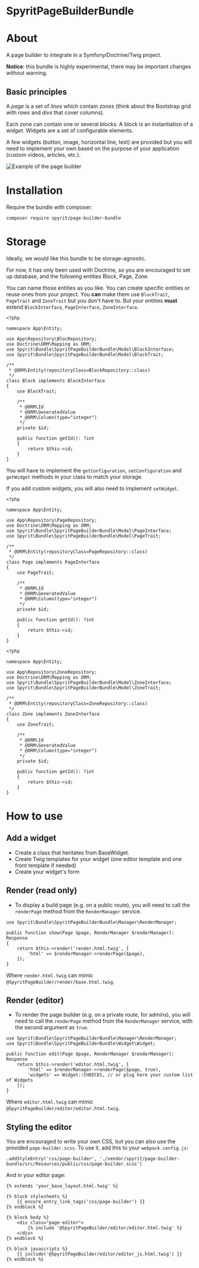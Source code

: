 SpyritPageBuilderBundle
=======================

# About

A page builder to integrate in a Symfony/Doctrine/Twig project.

**Notice**: this bundle is highly experimental, there may be important changes without warning.

## Basic principles

A *page* is a set of *lines* which contain *zones* (think about the Bootstrap grid with *rows* and *divs* that cover columns).

Each zone can contain one or several *blocks*. A block is an instantiation of a *widget*. Widgets are a set of configurable elements.

A few widgets (button, image, horizontal line, text) are provided but you will need to implement your own based on the purpose of your application (custom videos, articles, etc.).

![Example of the page builder](screenshot1.png)

# Installation

Require the bundle with composer:

    composer require spyrit/page-builder-bundle

# Storage

Ideally, we would like this bundle to be storage-agnostic.

For now, it has only been used with Doctrine, so you are encouraged to set up database, and the following entities Block, Page, Zone.

You can name those entities as you like. You can create specific entities or reuse ones from your project. You **can** make them use `BlockTrait`, `PageTrait` and `ZoneTrait` but you don't have to. But your entities **must** extend `BlockInterface`, `PageInterface`, `ZoneInterface`.

```
<?php

namespace App\Entity;

use App\Repository\BlocRepository;
use Doctrine\ORM\Mapping as ORM;
use Spyrit\Bundle\SpyritPageBuilderBundle\Model\BlockInterface;
use Spyrit\Bundle\SpyritPageBuilderBundle\Model\BlockTrait;

/**
 * @ORM\Entity(repositoryClass=BlockRepository::class)
 */
class Block implements BlockInterface
{
    use BlockTrait;

    /**
     * @ORM\Id
     * @ORM\GeneratedValue
     * @ORM\Column(type="integer")
     */
    private $id;

    public function getId(): ?int
    {
        return $this->id;
    }
}
```

You will have to implement the `getConfiguration`, `setConfiguration` and `getWidget` methods in your class to match your storage.

If you add custom widgets, you will also need to implement `setWidget`.

```
<?php

namespace App\Entity;

use App\Repository\PageRepository;
use Doctrine\ORM\Mapping as ORM;
use Spyrit\Bundle\SpyritPageBuilderBundle\Model\PageInterface;
use Spyrit\Bundle\SpyritPageBuilderBundle\Model\PageTrait;

/**
 * @ORM\Entity(repositoryClass=PageRepository::class)
 */
class Page implements PageInterface
{
    use PageTrait;

    /**
     * @ORM\Id
     * @ORM\GeneratedValue
     * @ORM\Column(type="integer")
     */
    private $id;

    public function getId(): ?int
    {
        return $this->id;
    }
}
```

```
<?php

namespace App\Entity;

use App\Repository\ZoneRepository;
use Doctrine\ORM\Mapping as ORM;
use Spyrit\Bundle\SpyritPageBuilderBundle\Model\ZoneInterface;
use Spyrit\Bundle\SpyritPageBuilderBundle\Model\ZoneTrait;

/**
 * @ORM\Entity(repositoryClass=ZoneRepository::class)
 */
class Zone implements ZoneInterface
{
    use ZoneTrait;

    /**
     * @ORM\Id
     * @ORM\GeneratedValue
     * @ORM\Column(type="integer")
     */
    private $id;

    public function getId(): ?int
    {
        return $this->id;
    }
}
```

# How to use

## Add a widget

* Create a class that heritates from BaseWidget.
* Create Twig templates for your widget (one editor template and one front template if needed)
* Create your widget's form

## Render (read only)

* To display a build page (e.g. on a public route), you will need to call the `renderPage` method from the `RenderManager` service.

```
use Spyrit\Bundle\SpyritPageBuilderBundle\Manager\RenderManager;

public function show(Page $page, RenderManager $renderManager): Response
{
    return $this->render('render.html.twig', [
        'html' => $renderManager->renderPage($page),
    ]);
}
```

Where `render.html.twig` can mimic `@SpyritPageBuilder/render/base.html.twig`.

## Render (editor)

* To render the page builder (e.g. on a private route, for admins), you will need to call the `renderPage` method from the `RenderManager` service, with the second argument as `true`.

```
use Spyrit\Bundle\SpyritPageBuilderBundle\Manager\RenderManager;
use Spyrit\Bundle\SpyritPageBuilderBundle\Widget\Widget;

public function edit(Page $page, RenderManager $renderManager): Response
    return $this->render('editor.html.twig', [
        'html' => $renderManager->renderPage($page, true),
        'widgets' => Widget::CHOICES, // or plug here your custom list of Widgets
    ]);
}
```

Where `editor.html.twig` can mimic `@SpyritPageBuilder/editor/editor.html.twig`.

## Styling the editor

You are encouraged to write your own CSS, but you can also use the provided `page-builder.scss`. To use it, add this to your `webpack.config.js`:

    .addStyleEntry('css/page-builder', './vendor/spyrit/page-builder-bundle/src/Resources/public/css/page-builder.scss')

And in your editor page:

```
{% extends 'your_base_layout.html.twig' %}

{% block stylesheets %}
    {{ encore_entry_link_tags('css/page-builder') }}
{% endblock %}

{% block body %}
    <div class="page-editor">
        {% include '@SpyritPageBuilder/editor/editor.html.twig' %}
    </div>
{% endblock %}

{% block javascripts %}
    {{ include('@SpyritPageBuilder/editor/editor_js.html.twig') }}
{% endblock %}
```
